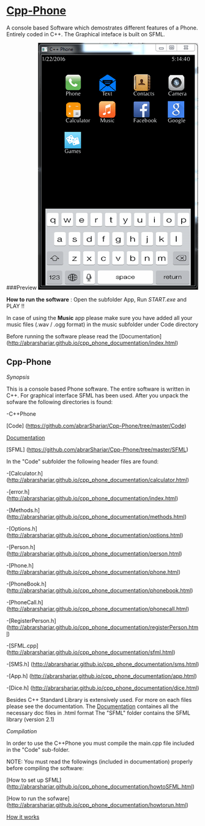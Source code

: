 # [Cpp-Phone](http://abrarshariar.github.io/cpp_phone_documentation/index.html)
A console based Software which demostrates different features of a Phone.  Entirely coded in C++. The Graphical inteface is built on SFML. 

###Preview
![App preview](https://raw.githubusercontent.com/abrarShariar/Cpp-Phone/master/Capture-min.PNG)

**How to run the software** : Open the subfolder App, Run *START.exe* and PLAY !!

In case of using the **Music** app please make sure you have added all your music files (.wav / .ogg format) in the music subfolder under Code directory

Before running the software please read the [Documentation] (http://abrarshariar.github.io/cpp_phone_documentation/index.html)

Cpp-Phone
------------------------

*Synopsis*

This is a console based Phone software. The entire software is written in C++. For graphical interface SFML has been used. After you unpack the sofware the following directories is found:

-C++Phone

[Code] (https://github.com/abrarShariar/Cpp-Phone/tree/master/Code)
	
[Documentation](http://abrarshariar.github.io/cpp_phone_documentation/)
	
[SFML] (https://github.com/abrarShariar/Cpp-Phone/tree/master/SFML)
	

In the "Code" subfolder the following header files are found:

-[Calculator.h] (http://abrarshariar.github.io/cpp_phone_documentation/calculator.html)

-[error.h] (http://abrarshariar.github.io/cpp_phone_documentation/index.html)

-[Methods.h] (http://abrarshariar.github.io/cpp_phone_documentation/methods.html)

-[Options.h] (http://abrarshariar.github.io/cpp_phone_documentation/options.html)

-[Person.h] (http://abrarshariar.github.io/cpp_phone_documentation/person.html)

-[Phone.h] (http://abrarshariar.github.io/cpp_phone_documentation/phone.html)

-[PhoneBook.h] (http://abrarshariar.github.io/cpp_phone_documentation/phonebook.html)

-[PhoneCall.h] (http://abrarshariar.github.io/cpp_phone_documentation/phonecall.html)

-[RegisterPerson.h] (http://abrarshariar.github.io/cpp_phone_documentation/registerPerson.html)

-[SFML.cpp] (http://abrarshariar.github.io/cpp_phone_documentation/sfml.html)

-[SMS.h] (http://abrarshariar.github.io/cpp_phone_documentation/sms.html)

-[App.h] (http://abrarshariar.github.io/cpp_phone_documentation/app.html)

-[Dice.h] (http://abrarshariar.github.io/cpp_phone_documentation/dice.html)


Besides C++ Standard Library is extensively used. For more on each files please see the documentation.
The [Documentation](http://abrarshariar.github.io/cpp_phone_documentation/)  containes all the necessary doc files in .html format
The "SFML" folder contains the SFML library (version 2.1)


*Compilation*

In order to use the C++Phone you must compile the main.cpp file included in the "Code" sub-folder. 

NOTE: You must read the followings (included in documentation) properly before compiling the software:

[How to set up SFML] (http://abrarshariar.github.io/cpp_phone_documentation/howtoSFML.html)
 
[How to run the sofware] (http://abrarshariar.github.io/cpp_phone_documentation/howtorun.html)
	
[How it works](http://abrarshariar.github.io/cpp_phone_documentation/howitworks.html)
	





